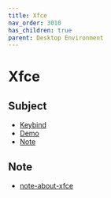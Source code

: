 ```yaml
---
title: Xfce
nav_order: 3010
has_children: true
parent: Desktop Environment
---
```



# Xfce


## Subject

* [Keybind](https://samwhelp.github.io/ezarcher-adjustment/read/master/desktop_environment/xfce/keybind.html)
* [Demo](https://samwhelp.github.io/ezarcher-adjustment/read/master/desktop_environment/xfce/demo.html)
* [Note](#note)


## Note

* [note-about-xfce](https://github.com/samwhelp/note-about-xfce/tree/gh-pages/_demo)
